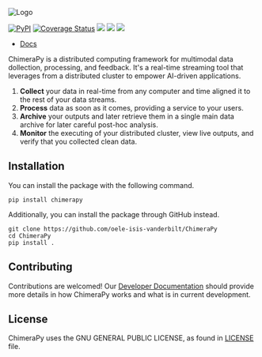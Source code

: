 ![Logo](https://user-images.githubusercontent.com/40870026/204550212-a6e1b7c2-194b-4554-ab42-f5e456c6f402.png)

[![PyPI](https://img.shields.io/pypi/v/chimerapy)](https://pypi.org/project/chimerapy/) [![Coverage Status](https://coveralls.io/repos/github/oele-isis-vanderbilt/ChimeraPy/badge.svg?branch=main)](https://coveralls.io/github/oele-isis-vanderbilt/ChimeraPy?branch=main) ![](https://img.shields.io/github/actions/workflow/status/oele-isis-vanderbilt/ChimeraPy/.github/workflows/test.yml?branch=main) ![](https://img.shields.io/github/license/oele-isis-vanderbilt/ChimeraPy) ![](https://img.shields.io/badge/style-black-black)
* [Docs](https://chimerapy.readthedocs.io/)

<!-- Summary -->
ChimeraPy is a distributed computing framework for multimodal data dollection, processing, and feedback. It's a real-time streaming tool that leverages from a distributed cluster to empower AI-driven applications.

1. **Collect** your data in real-time from any computer and time aligned it to the rest of your data streams.
2. **Process** data as soon as it comes, providing a service to your users.
3. **Archive** your outputs and later retrieve them in a single main data archive for later careful post-hoc analysis.
4. **Monitor** the executing of your distributed cluster, view live outputs, and verify that you collected clean data.

## Installation

You can install the package with the following command.

```
pip install chimerapy
```

Additionally, you can install the package through GitHub instead.

```
git clone https://github.com/oele-isis-vanderbilt/ChimeraPy
cd ChimeraPy
pip install .
```

## Contributing

Contributions are welcomed! Our [Developer Documentation](https://chimerapy.readthedocs.io/en/latest/developer/index.html) should provide more details in how ChimeraPy works and what is in current development.

## License

ChimeraPy uses the GNU GENERAL PUBLIC LICENSE, as found in [LICENSE](./LICENSE.txt) file.
